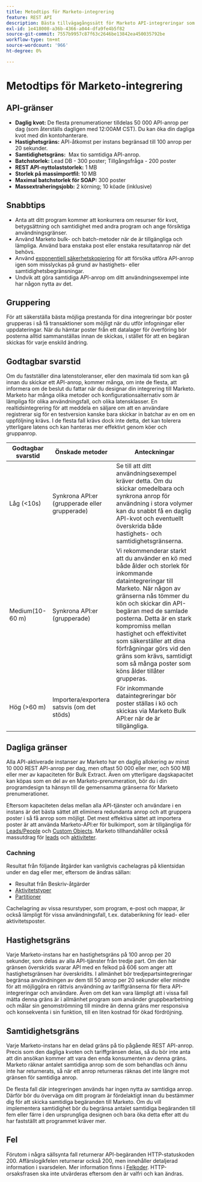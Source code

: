 ```yaml
---
title: Metodtips för Marketo-integrering
feature: REST API
description: Bästa tillvägagångssätt för Marketo API-integreringar som omfattar kvoter, frekvens och samtidighetsgränser, batchbearbetning, bulkimport och -export, cachelagring och latensplanering.
exl-id: 1e418008-a36b-4366-a044-dfa9fe4b5f82
source-git-commit: 7557b9957c87f63c2646be13842ea450035792be
workflow-type: tm+mt
source-wordcount: '966'
ht-degree: 0%

---
```


# Metodtips för Marketo-integrering

## API-gränser

- **Daglig kvot:** De flesta prenumerationer tilldelas 50 000 API-anrop per dag (som återställs dagligen med 12:00AM CST). Du kan öka din dagliga kvot med din kontohanterare.
- **Hastighetsgräns:** API-åtkomst per instans begränsad till 100 anrop per 20 sekunder.
- **Samtidighetsgräns:**  Max tio samtidiga API-anrop.
- **Batchstorlek:** Lead DB - 300 poster; Tillgångsfråga - 200 poster
- **REST API-nyttolaststorlek:** 1 MB
- **Storlek på massimportfil:** 10 MB
- **Maximal batchstorlek för SOAP:** 300 poster
- **Massextraheringsjobb:** 2 körning; 10 köade (inklusive)

## Snabbtips

- Anta att ditt program kommer att konkurrera om resurser för kvot, betygsättning och samtidighet med andra program och ange försiktiga användningsgränser.
- Använd Marketo bulk- och batch-metoder när de är tillgängliga och lämpliga. Använd bara enstaka post eller enstaka resultatanrop när det behövs.
- Använd [exponentiell säkerhetskopiering](https://en.wikipedia.org/wiki/Exponential_backoff) för att försöka utföra API-anrop igen som misslyckas på grund av hastighets- eller samtidighetsbegränsningar.
- Undvik att göra samtidiga API-anrop om ditt användningsexempel inte har någon nytta av det.

## Gruppering

För att säkerställa bästa möjliga prestanda för dina integreringar bör poster grupperas i så få transaktioner som möjligt när du utför infogningar eller uppdateringar. När du hämtar poster från ett datalager för överföring bör posterna alltid sammanställas innan de skickas, i stället för att en begäran skickas för varje enskild ändring.

## Godtagbar svarstid

Om du fastställer dina latenstoleranser, eller den maximala tid som kan gå innan du skickar ett API-anrop, kommer många, om inte de flesta, att informera om de beslut du fattar när du designar din integrering till Marketo. Marketo har många olika metoder och konfigurationsalternativ som är lämpliga för olika användningsfall, och olika latensklasser. En realtidsintegrering för att meddela en säljare om att en användare registrerar sig för en testversion kanske bara skickar in batchar av en om en uppföljning krävs. I de flesta fall krävs dock inte detta, det kan tolerera ytterligare latens och kan hanteras mer effektivt genom köer och gruppanrop.

| Godtagbar svarstid | Önskade metoder | Anteckningar |
|---|---|---|
| Låg (&lt;10s) | Synkrona API:er (grupperade eller grupperade) | Se till att ditt användningsexempel kräver detta. Om du skickar omedelbara och synkrona anrop för användning i stora volymer kan du snabbt få en daglig API-kvot och eventuellt överskrida både hastighets- och samtidighetsgränserna. |
| Medium(10-60 m) | Synkrona API:er (grupperade) | Vi rekommenderar starkt att du använder en kö med både ålder och storlek för inkommande dataintegreringar till Marketo. När någon av gränserna nås tömmer du kön och skickar din API-begäran med de samlade posterna. Detta är en stark kompromiss mellan hastighet och effektivitet som säkerställer att dina förfrågningar görs vid den gräns som krävs, samtidigt som så många poster som köns ålder tillåter grupperas. |
| Hög (>60 m) | Importera/exportera satsvis (om det stöds) | För inkommande dataintegreringar bör poster ställas i kö och skickas via Marketo Bulk API:er när de är tillgängliga. |

## Dagliga gränser

Alla API-aktiverade instanser av Marketo har en daglig allokering av minst 10 000 REST API-anrop per dag, men oftast 50 000 eller mer, och 500 MB eller mer av kapaciteten för Bulk Extract. Även om ytterligare dagskapacitet kan köpas som en del av en Marketo-prenumeration, bör du i din programdesign ta hänsyn till de gemensamma gränserna för Marketo prenumerationer.

Eftersom kapaciteten delas mellan alla API-tjänster och användare i en instans är det bästa sättet att eliminera redundanta anrop och att gruppera poster i så få anrop som möjligt. Det mest effektiva sättet att importera poster är att använda Marketo-API:er för bulkimport, som är tillgängliga för [Leads/People](https://developer.adobe.com/marketo-apis/api/mapi/#tag/Bulk-Import-Leads/operation/importLeadUsingPOST) och [Custom Objects](https://developer.adobe.com/marketo-apis/api/mapi/#tag/Snippets/operation/createSnippetUsingPOST). Marketo tillhandahåller också massutdrag för [leads](bulk-lead-extract.md) och [aktiviteter](bulk-activity-extract.md).

### Cachning

Resultat från följande åtgärder kan vanligtvis cachelagras på klientsidan under en dag eller mer, eftersom de ändras sällan:

- Resultat från Beskriv-åtgärder
- [Aktivitetstyper](https://developer.adobe.com/marketo-apis/api/mapi/#tag/Activities/operation/getAllActivityTypesUsingGET)
- [Partitioner](https://developer.adobe.com/marketo-apis/api/mapi/#tag/Leads/operation/getLeadPartitionsUsingGET)

Cachelagring av vissa resurstyper, som program, e-post och mappar, är också lämpligt för vissa användningsfall, t.ex. databerikning för lead- eller aktivitetsposter.

## Hastighetsgräns

Varje Marketo-instans har en hastighetsgräns på 100 anrop per 20 sekunder, som delas av alla API-tjänster från tredje part. Om den här gränsen överskrids svarar API med en felkod på 606 som anger att hastighetsgränsen har överskridits. I allmänhet bör tredjepartsintegreringar begränsa användningen av dem till 50 anrop per 20 sekunder eller mindre för att möjliggöra en rättvis användning av tariffgränserna för flera API-integreringar och användare. Även om det kan vara lämpligt att i vissa fall mätta denna gräns är i allmänhet program som använder gruppbearbetning och målar sin genomströmning till mindre än denna gräns mer responsiva och konsekventa i sin funktion, till en liten kostnad för ökad fördröjning.

## Samtidighetsgräns

Varje Marketo-instans har en delad gräns på tio pågående REST API-anrop. Precis som den dagliga kvoten och tariffgränsen delas, så du bör inte anta att din ansökan kommer att vara den enda konsumenten av denna gräns. Marketo räknar antalet samtidiga anrop som de som behandlas och ännu inte har returnerats, så när ett anrop returneras räknas det inte längre mot gränsen för samtidiga anrop.

De flesta fall där integreringen används har ingen nytta av samtidiga anrop. Därför bör du överväga om ditt program är fördelaktigt innan du bestämmer dig för att skicka samtidiga begäranden till Marketo. Om du vill implementera samtidighet bör du begränsa antalet samtidiga begäranden till fem eller färre i den ursprungliga designen och bara öka detta efter att du har fastställt att programmet kräver mer.

## Fel

Förutom i några sällsynta fall returnerar API-begäranden HTTP-statuskoden 200. Affärslogikfelen returnerar också 200, men innehåller detaljerad information i svarsdelen. Mer information finns i [Felkoder](error-codes.md). HTTP-orsaksfrasen ska inte utvärderas eftersom den är valfri och kan ändras.
